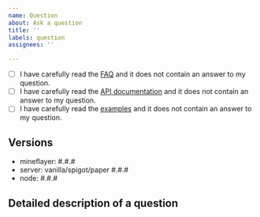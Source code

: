 ```yaml
---
name: Question
about: Ask a question
title: ''
labels: question
assignees: ''

---
```


- [ ] I have carefully read the [FAQ](https://github.com/PrismarineJS/mineflayer/blob/master/docs/FAQ.md) and it does not contain an answer to my question.
- [ ] I have carefully read the [API documentation](https://github.com/PrismarineJS/mineflayer/blob/master/docs/api.md) and it does not contain an answer to my question.
- [ ] I have carefully read the [examples](https://github.com/PrismarineJS/mineflayer/tree/master/examples) and it does not contain an answer to my question.

<!-- To mark the checkbox, insert `x` into it: [x] -->

## Versions
 - mineflayer: #.#.#
 - server: vanilla/spigot/paper #.#.#
 - node: #.#.#

## Detailed description of a question
